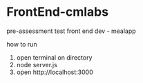 # FrontEnd-cmlabs
pre-assessment test front end dev - mealapp

how to run
1. open terminal on directory
2. node server.js
3. open http://localhost:3000
